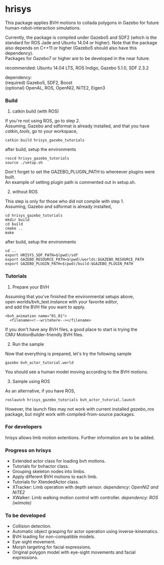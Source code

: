 # hrisys
This package applies BVH motions to collada polygons in Gazebo for future human-robot-interaction simulations.

Currently, the package is compiled under Gazebo5 and SDF2 (which is the standard for ROS Jade and Ubuntu 14.04 or higher). Note that the package also depends on C++11 or higher (Gazebo5 should also have this dependency).  
Packages for Gazebo7 or higher are to be developed in the near future.

recommended:
Ubuntu 14.04 LTS, ROS Indigo, Gazebo 5.1.0, SDF 2.3.2

dependency:  
(required) Gazebo5, SDF2, Boost  
(optional) OpenAL, ROS, OpenNI2, NiTE2, Eigen3

### Build

1. catkin build (with ROS)

 If you're not using ROS, go to step 2.  
 Assuming, Gazebo and sdformat is already installed, and that you have *catkin_tools*, go to your workspace,
 ```
 catkin build hrisys_gazebo_tutorials
 ```
 after build, setup the environments
 ```
 roscd hrisys_gazebo_tutorials
 source ./setup.sh
 ```
 Don't forget to set the GAZEBO_PLUGIN_PATH to whereever plugins were built.  
 An example of setting plugin path is commented out in setup.sh.

2. without ROS

 This step is only for those who did not compile with step 1.  
 Assuming, Gazebo and sdformat is already installed,
 ```
 cd hrisys_gazebo_tutorials
 mkdir build
 cd build
 cmake ..
 make
 ```
 after build, setup the environments
 ```
 cd ..
 export HRISYS_SDF_PATH=$(pwd)/sdf
 export GAZEBO_RESOURCE_PATH=$(pwd)/worlds:$GAZEBO_RESOURCE_PATH
 export GAZEBO_PLUGIN_PATH=$(pwd)/build:$GAZEBO_PLUGIN_PATH
 ```

### Tutorials

1. Prepare your BVH

 Assuming that you've finished the environmental setups above,  
 open worlds/bvh_test.instance with your favorite editor,  
 and add the BVH file you want to apply.
 ```
 <bvh_animation name="01_01">
   <filename><!--writehere--></filename>
 ```
 If you don't have any BVH files, a good place to start is trying the  
 CMU MotionBuilder-friendly BVH files.

2. Run the sample

 Now that everything is prepared, let's try the following sample
 ```
 gazebo bvh_actor_tutorial.world
 ```
 You should see a human model moving according to the BVH motions.

3. Sample using ROS

 As an alternative, if you have ROS,
 ```
 roslaunch hrisys_gazebo_tutorials bvh_actor_tutorial.launch
 ```
 However, the launch files may not work with current installed *gazebo_ros* package, but might work with compiled-from-source packages.

### For developers

hrisys allows limb motion extentions. Further information are to be added.

### Progress on hrisys

- Extended actor class for loading bvh motions.
- Tutorials for bvhactor class. 
- Grouping skeleton nodes into limbs.
- Apply different BVH motions to each limb.
- Tutorials for XtendedActor class.
- XTracker: Limb operation with depth sensor. *dependency: OpenNI2 and NiTE2*
- XWalker: Limb walking motion control with controller. *dependency: ROS (wiimote)*

### To be developed

- Collision detection.
- Automatic object grasping for actor operation using inverse-kinematics.
- BVH loading for non-compatible models. 
- Eye-sight movement.
- Morph targeting for facial expressions.
- Original polygon model with eye-sight movements and facial expressions. 
